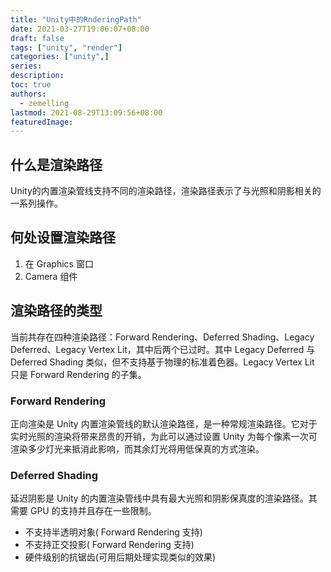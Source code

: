 ```yaml
---
title: "Unity中的RnderingPath"
date: 2021-03-27T19:06:07+08:00
draft: false
tags: ["unity", "render"]
categories: ["unity",]
series:
description:
toc: true
authors:
  - zemelling
lastmod: 2021-08-29T13:09:56+08:00
featuredImage:
---
```


## 什么是渲染路径

Unity的内置渲染管线支持不同的渲染路径，渲染路径表示了与光照和阴影相关的一系列操作。

## 何处设置渲染路径

1. 在 Graphics 窗口
2. Camera 组件

## 渲染路径的类型

当前共存在四种渲染路径：Forward Rendering、Deferred Shading、Legacy Deferred、Legacy Vertex Lit，其中后两个已过时。其中 Legacy Deferred 与 Deferred Shading 类似，但不支持基于物理的标准着色器。Legacy Vertex Lit 只是 Forward Rendering 的子集。

### Forward Rendering

正向渲染是 Unity 内置渲染管线的默认渲染路径，是一种常规渲染路径。它对于实时光照的渲染将带来昂贵的开销，为此可以通过设置 Unity 为每个像素一次可渲染多少灯光来抵消此影响，而其余灯光将用低保真的方式渲染。

### Deferred Shading

延迟阴影是 Unity 的内置渲染管线中具有最大光照和阴影保真度的渲染路径。其需要 GPU 的支持并且存在一些限制。
* 不支持半透明对象( Forward Rendering 支持)
* 不支持正交投影( Forward Rendering 支持)
* 硬件级别的抗锯齿(可用后期处理实现类似的效果)